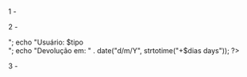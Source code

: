 1 -
<?php
$nome = "Maria";
$sexo = "feminino";
$idade = 22;

if ($sexo == "feminino" && $idade < 25) {
  echo "$nome - ACEITA";
} else {
  echo "$nome - NÃO ACEITA";
}
?>

2 - 
<?php
$livro = "Dom Casmurro";
$tipo = "aluno";

if ($tipo == "professor") {
  $dias = 10;
} else {
  $dias = 3;
}

echo "Livro: $livro<br>";
echo "Usuário: $tipo<br>";
echo "Devolução em: " . date("d/m/Y", strtotime("+$dias days"));
?>

3 - 
<?php
$alturaChico = 1.50;
$alturaJuca = 1.10; 
$crescimentoChico = 0.02;
$crescimentoJuca = 0.03; 
$anos = 0;

while ($alturaJuca <= $alturaChico) {
    $alturaChico += $crescimentoChico;
    $alturaJuca += $crescimentoJuca;
    $anos++;
}

echo "Serão necessários $anos anos para que Juca seja maior que Chico.";
?>
